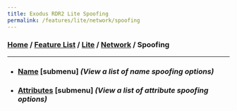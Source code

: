 ```yaml
---
title: Exodus RDR2 Lite Spoofing
permalink: /features/lite/network/spoofing
---
```

### [Home](/) / [Feature List](/features) / [Lite](/features/lite) / [Network](/features/lite/network) / Spoofing
---
- ### [Name](spoofing/name) [submenu] *(View a list of name spoofing options)*
- ### [Attributes](spoofing/attributes) [submenu] *(View a list of attribute spoofing options)*
